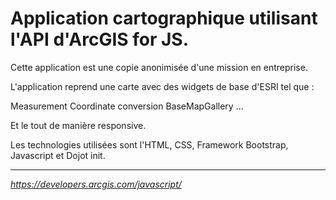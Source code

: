 **Application cartographique utilisant l'API d'ArcGIS for JS.**
==

Cette application est une copie anonimisée d'une mission en entreprise.

L'application reprend une carte avec des widgets de base d'ESRI tel que :

Measurement
Coordinate conversion
BaseMapGallery
...

Et le tout de manière responsive.

Les technologies utilisées sont l'HTML, CSS, Framework Bootstrap, Javascript et Dojot init.

---
*https://developers.arcgis.com/javascript/*